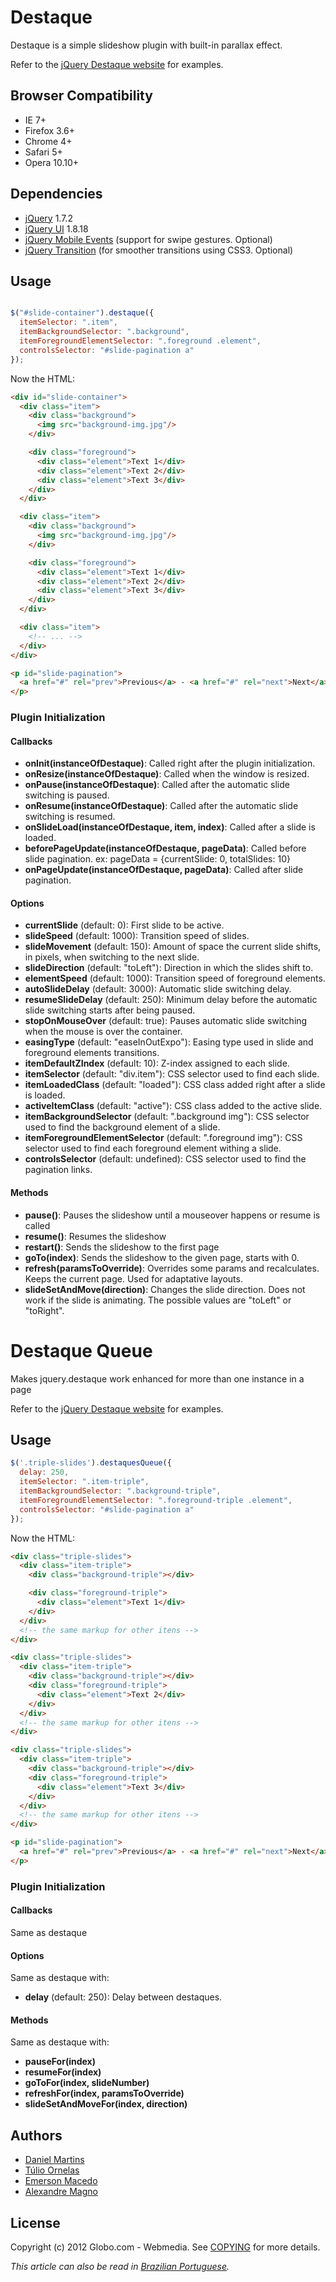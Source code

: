 # Destaque

Destaque is a simple slideshow plugin with built-in parallax effect.

Refer to the [jQuery Destaque website](http://globocom.github.com/destaque/) for examples.

## Browser Compatibility

* IE 7+
* Firefox 3.6+
* Chrome 4+
* Safari 5+
* Opera 10.10+

## Dependencies

* [jQuery](http://jquery.com) 1.7.2
* [jQuery UI](http://jqueryui.com) 1.8.18
* [jQuery Mobile Events](https://github.com/jvduf/jquery-mobile-events)
  (support for swipe gestures. Optional)
* [jQuery Transition](https://github.com/louisremi/jquery.transition.js)
  (for smoother transitions using CSS3. Optional)

## Usage

````javascript

$("#slide-container").destaque({
  itemSelector: ".item",
  itemBackgroundSelector: ".background",
  itemForegroundElementSelector: ".foreground .element",
  controlsSelector: "#slide-pagination a"
});
````

Now the HTML:

````html
<div id="slide-container">
  <div class="item">
    <div class="background">
      <img src="background-img.jpg"/>
    </div>

    <div class="foreground">
      <div class="element">Text 1</div>
      <div class="element">Text 2</div>
      <div class="element">Text 3</div>
    </div>
  </div>

  <div class="item">
    <div class="background">
      <img src="background-img.jpg"/>
    </div>

    <div class="foreground">
      <div class="element">Text 1</div>
      <div class="element">Text 2</div>
      <div class="element">Text 3</div>
    </div>
  </div>

  <div class="item">
    <!-- ... -->
  </div>
</div>

<p id="slide-pagination">
  <a href="#" rel="prev">Previous</a> - <a href="#" rel="next">Next</a>
</p>
````

### Plugin Initialization

#### Callbacks

* **onInit(instanceOfDestaque)**: Called right after the plugin initialization.
* **onResize(instanceOfDestaque)**: Called when the window is resized.
* **onPause(instanceOfDestaque)**: Called after the automatic slide switching is paused.
* **onResume(instanceOfDestaque)**: Called after the automatic slide switching is resumed.
* **onSlideLoad(instanceOfDestaque, item, index)**: Called after a slide is loaded.
* **beforePageUpdate(instanceOfDestaque, pageData)**: Called before slide pagination. ex: pageData = {currentSlide: 0, totalSlides: 10}
* **onPageUpdate(instanceOfDestaque, pageData)**: Called after slide pagination.

#### Options

* **currentSlide** (default: 0): First slide to be active.
* **slideSpeed** (default: 1000): Transition speed of slides.
* **slideMovement** (default: 150): Amount of space the current slide shifts, in pixels, when switching to the
next slide.
* **slideDirection** (default: "toLeft"): Direction in which the slides shift to.
* **elementSpeed** (default: 1000): Transition speed of foreground elements.
* **autoSlideDelay** (default: 3000): Automatic slide switching delay.
* **resumeSlideDelay** (default: 250): Minimum delay before the automatic slide switching starts after being paused.
* **stopOnMouseOver** (default: true): Pauses automatic slide switching when the mouse is over the container.
* **easingType** (default: "easeInOutExpo"): Easing type used in slide and foreground elements transitions.
* **itemDefaultZIndex** (default: 10): Z-index assigned to each slide.
* **itemSelector** (default: "div.item"): CSS selector used to find each slide.
* **itemLoadedClass** (default: "loaded"): CSS class added right after a slide is loaded.
* **activeItemClass** (default: "active"): CSS class added to the active slide.
* **itemBackgroundSelector** (default: ".background img"): CSS selector used to find the background element of a slide.
* **itemForegroundElementSelector** (default: ".foreground img"): CSS selector used to find each foreground element withing a slide.
* **controlsSelector** (default: undefined): CSS selector used to find the pagination links.

#### Methods

* **pause()**: Pauses the slideshow until a mouseover happens or resume is called
* **resume()**: Resumes the slideshow
* **restart()**: Sends the slideshow to the first page
* **goTo(index)**: Sends the slideshow to the given page, starts with 0.
* **refresh(paramsToOverride)**: Overrides some params and recalculates. Keeps the current page. Used for adaptative layouts.
* **slideSetAndMove(direction)**: Changes the slide direction. Does not work if the slide is animating. The possible values are "toLeft" or "toRight".

# Destaque Queue

Makes jquery.destaque work enhanced for more than one instance in a page

Refer to the [jQuery Destaque website](http://globocom.github.com/destaque/) for examples.

## Usage

````javascript
$('.triple-slides').destaquesQueue({
  delay: 250,
  itemSelector: ".item-triple",
  itemBackgroundSelector: ".background-triple",
  itemForegroundElementSelector: ".foreground-triple .element",
  controlsSelector: "#slide-pagination a"
});
````

Now the HTML:

````html
<div class="triple-slides">
  <div class="item-triple">
    <div class="background-triple"></div>

    <div class="foreground-triple">
      <div class="element">Text 1</div>
    </div>
  </div>
  <!-- the same markup for other itens -->
</div>

<div class="triple-slides">
  <div class="item-triple">
    <div class="background-triple"></div>
    <div class="foreground-triple">
      <div class="element">Text 2</div>
    </div>
  </div>
  <!-- the same markup for other itens -->
</div>

<div class="triple-slides">
  <div class="item-triple">
    <div class="background-triple"></div>
    <div class="foreground-triple">
      <div class="element">Text 3</div>
    </div>
  </div>
  <!-- the same markup for other itens -->
</div>

<p id="slide-pagination">
  <a href="#" rel="prev">Previous</a> - <a href="#" rel="next">Next</a>
</p>
````

### Plugin Initialization

#### Callbacks

Same as destaque

#### Options

Same as destaque with:

* **delay** (default: 250): Delay between destaques.

#### Methods

Same as destaque with:

* **pauseFor(index)**
* **resumeFor(index)**
* **goToFor(index, slideNumber)**
* **refreshFor(index, paramsToOverride)**
* **slideSetAndMoveFor(index, direction)**

## Authors

* [Daniel Martins](https://github.com/danielfm)
* [Túlio Ornelas](https://github.com/tulios)
* [Emerson Macedo](https://github.com/emerleite)
* [Alexandre Magno](https://github.com/alexanmtz)

## License

Copyright (c) 2012 Globo.com - Webmedia. See [COPYING](https://github.com/globocom/destaque/blob/master/COPYING) for more details.

*This article can also be read in [Brazilian Portuguese](README-pt-BR.md).*
